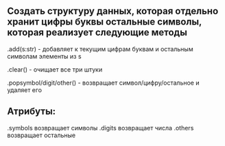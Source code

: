## Cоздать структуру данных, которая отдельно хранит цифры буквы остальные символы, которая реализует следующие методы

.add(s:str) - добавляет к текущим цифрам буквам и остальным символам элементы из s

.clear() - очищает все три штуки

.popsymbol/digit/other() - возвращает символ/цифру/остальное и удаляет его

## Атрибуты:
.symbols возвращает символы
.digits возвращает числа
.others возвращает остальные
